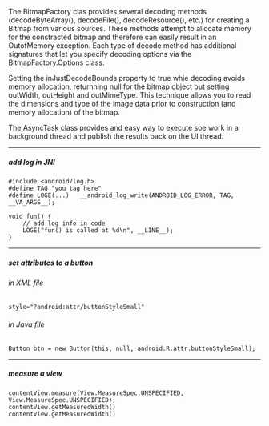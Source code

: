 The BitmapFactory clas provides several decoding methods (decodeByteArray(), decodeFile(), decodeResource(), etc.) for creating a Bitmap from various sources. These methods attempt to allocate memory for the constracted bitmap and therefore can easily result in an OutofMemory exception.
Each type of decode method has additional signatures that let you specify decoding options via the BitmapFactory.Options class.

Setting the inJustDecodeBounds property to true whie decoding avoids memory allocation, returnning null for the bitmap object but setting outWidth, outHeight and outMimeType. This technique allows you to read the dimensions and type of the image data prior to construction (and memory allocation) of the bitmap.

The AsyncTask class provides and easy way to execute soe work in a background thread and publish the results back on the UI thread.

---

##### add log in JNI
	#include <android/log.h>
	#define TAG "you tag here"
	#define LOGE(...)	__android_log_write(ANDROID_LOG_ERROR, TAG, __VA_ARGS__);
	
	void fun() {
		// add log info in code
		LOGE("fun() is called at %d\n", __LINE__);
	}
	
---

##### set attributes to a button
###### in XML file  
	style="?android:attr/buttonStyleSmall"
###### in Java file  
	Button btn = new Button(this, null, android.R.attr.buttonStyleSmall);

---

##### measure a view
	contentView.measure(View.MeasureSpec.UNSPECIFIED, View.MeasureSpec.UNSPECIFIED);
	contentView.getMeasuredWidth()
	contentView.getMeasuredWidth()
